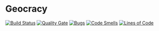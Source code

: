 # Geocracy

[![Build Status](https://travis-ci.com/Daskie/Geocracy.svg?token=s3qSpYskSVP7LJQm8QUG&branch=master)](https://travis-ci.com/Daskie/Geocracy)
[![Quality Gate](https://sonarcloud.io/api/project_badges/measure?project=csc309%3Ageocracy&metric=alert_status)](https://sonarcloud.io)
[![Bugs](https://sonarcloud.io/api/project_badges/measure?project=csc309%3Ageocracy&metric=bugs)](https://sonarcloud.io)
[![Code Smells](https://sonarcloud.io/api/project_badges/measure?project=csc309%3Ageocracy&metric=code_smells)](https://sonarcloud.io)
[![Lines of Code](https://sonarcloud.io/api/project_badges/measure?project=csc309%3Ageocracy&metric=ncloc)](https://sonarcloud.io)

